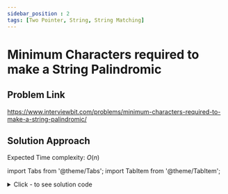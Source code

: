 ```yaml
---
sidebar_position : 2
tags: [Two Pointer, String, String Matching]
---
```


#  Minimum Characters required to make a String Palindromic

## Problem Link
https://www.interviewbit.com/problems/minimum-characters-required-to-make-a-string-palindromic/

## Solution Approach

Expected Time complexity: $O(n)$

import Tabs from '@theme/Tabs';
import TabItem from '@theme/TabItem';

<details><summary>Click - to see solution code</summary>

<Tabs>
<TabItem value="cpp" label="C++">

```cpp
const int mod = 1e9 + 7;
const int p = 31;
#define ll long long

ll powr(ll a, ll b) {
    ll ans = 1;
    while (b) {
        if (b & 1ll) {
            ans *= a;
            ans %= mod;
        }
        a *= a;
        b >>= 1ll;
        a %= mod;
    }
    return ans;
}

ll inv(ll a) { return powr(a, mod - 2); }

int Solution::solve(string A) {
    string s = A;
    reverse(s.begin(), s.end());
    int n = A.length();
    ll dp[n];
    dp[0] = A[0] - 'a' + 1;
    for (int i = 1; i < n; i++) {
        dp[i] = (dp[i - 1] + (powr(p, i) * (A[i] - 'a' + 1)) % mod) % mod;
    }
    ll kmp = 0;
    for (int i = 0; i < n; i++) {
        kmp += powr(p, i) * (s[i] - 'a' + 1);
        kmp %= mod;
    }
    if (kmp == dp[n - 1]) {
        return 0;
    }
    for (int i = 0; i < n; i++) {
        kmp -= (s[i] - 'a' + 1);
        kmp *= inv(p);
        kmp %= mod;
        kmp += mod;
        kmp %= mod;
        if (kmp == dp[n - i - 2]) {
            return i + 1;
        }
    }
}

```
</TabItem>
</Tabs>

</details>
